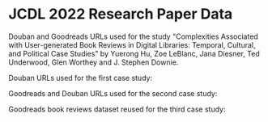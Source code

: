 # JCDL 2022 Research Paper Data
 Douban and Goodreads URLs used for the study "Complexities Associated with User-generated Book Reviews in Digital Libraries: Temporal, Cultural, and Political Case Studies" by Yuerong Hu, Zoe LeBlanc, Jana Diesner, Ted Underwood, Glen Worthey and J. Stephen Downie.


Douban URLs used for the first case study:


Goodreads and Douban URLs used for the second case study:


Goodreads book reviews dataset reused for the third case study:
